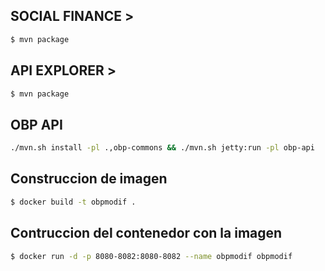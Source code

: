## SOCIAL FINANCE >

```sh 
$ mvn package
```


## API EXPLORER > 
```sh 
$ mvn package
```

## OBP API

```sh
./mvn.sh install -pl .,obp-commons && ./mvn.sh jetty:run -pl obp-api
```


## Construccion de imagen
```sh
$ docker build -t obpmodif .
```

## Contruccion del contenedor con la imagen
```sh
$ docker run -d -p 8080-8082:8080-8082 --name obpmodif obpmodif
```